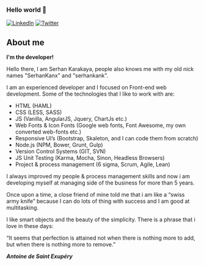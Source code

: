 ### Hello world 👋

[![LinkedIn](https://img.shields.io/static/v1?label=LinkedIn&message=%20&color=0e76a8&logo=LinkedIn&style=flat-square&logoColor=white)](https://www.linkedin.com/in/serhankarakaya)
[![Twitter](https://img.shields.io/static/v1?label=Twitter&message=%20&color=1DA1F2&logo=Twitter&style=flat-square&logoColor=white)](https://twitter.com/serhankarakaya)

## About me

<strong>I'm the developer!</strong>

Hello there, I am Serhan Karakaya, people also knows me with my old nick names "SerhanKanx" and "serhankank".

I am an experienced developer and I focused on Front-end web development. Some of the technologies that I like to work with are:

<ul>
	<li>HTML (HAML)</li>
	<li>CSS (LESS, SASS)</li>
	<li>JS (Vanilla, AngularJS, Jquery, ChartJs etc.)</li>
	<li>Web Fonts & Icon Fonts (Google web fonts, Font Awesome, my own converted web-fonts etc.)</li>
	<li>Responsive UI’s (Bootstrap, Skaleton, and I can code them from scratch)</li>
	<li>Node.js (NPM, Bower, Grunt, Gulp)</li>
	<li>Version Control Systems (GIT, SVN)</li>
	<li>JS Unit Testing (Karma, Mocha, Sinon, Headless Browsers)</li>
	<li>Project & process management (6 sigma, Scrum, Agile, Lean)</li>
</ul>

I always improved my people & process management skills and now i am developing myself at managing side of the business for more than 5 years.

Once upon a time, a close friend of mine told me that i am like a “swiss army knife” because I can do lots of thing with success and I am good at multitasking.

I like smart objects and the beauty of the simplicity. There is a phrase that i love in these days:

“It seems that perfection is attained not when there is nothing more to add, but when there is nothing more to remove.”

<strong><i>Antoine de Saint Exupéry</i></strong>
